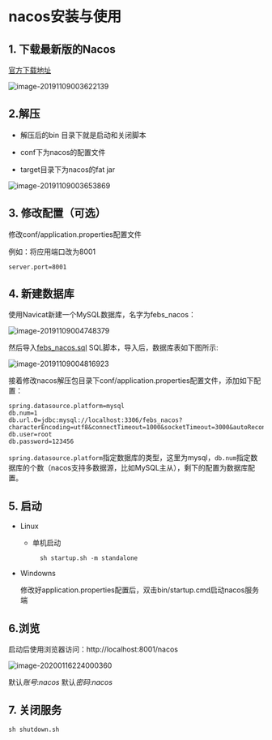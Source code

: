 # nacos安装与使用

## 1. 下载最新版的Nacos

[官方下载地址](https://github.com/alibaba/nacos/releases)

![image-20191109003622139](https://zszblog.oss-cn-beijing.aliyuncs.com/zszblog/blogimage-master/img/image-20191109003622139.png)

## 2.解压

- 解压后的bin 目录下就是启动和关闭脚本

- conf下为nacos的配置文件
- target目录下为nacos的fat jar

![image-20191109003653869](https://zszblog.oss-cn-beijing.aliyuncs.com/zszblog/blogimage-master/img/image-20191109003653869.png)

## 3. 修改配置（可选）

修改conf/application.properties配置文件

例如：将应用端口改为8001

```
server.port=8001
```

## 4. 新建数据库

使用Navicat新建一个MySQL数据库，名字为febs_nacos：

![image-20191109004748379](https://zszblog.oss-cn-beijing.aliyuncs.com/zszblog/blogimage-master/img/image-20191109004748379.png)

然后导入[febs_nacos.sql](https://github.com/wuyouzhuguli/FEBS-Cloud/blob/master/febs-cloud/sql/febs_nacos.sql) SQL脚本，导入后，数据库表如下图所示:

![image-20191109004816923](https://zszblog.oss-cn-beijing.aliyuncs.com/zszblog/blogimage-master/img/image-20191109004816923.png)

接着修改nacos解压包目录下conf/application.properties配置文件，添加如下配置：

```
spring.datasource.platform=mysql
db.num=1
db.url.0=jdbc:mysql://localhost:3306/febs_nacos?characterEncoding=utf8&connectTimeout=1000&socketTimeout=3000&autoReconnect=true
db.user=root
db.password=123456
```

`spring.datasource.platform`指定数据库的类型，这里为mysql，`db.num`指定数据库的个数（nacos支持多数据源，比如MySQL主从），剩下的配置为数据库配置。

## 5. 启动

- Linux

  - 单机启动

    ```
	  sh startup.sh -m standalone
    ```

- Windowns

  修改好application.properties配置后，双击bin/startup.cmd启动nacos服务端

## 6.浏览

启动后使用浏览器访问：http://localhost:8001/nacos

![image-20200116224000360](https://zszblog.oss-cn-beijing.aliyuncs.com/zszblog/blogimage-master/img/image-20200116224000360.png)

默认*账号*:*nacos* 默认*密码*:*nacos*



## 7. 关闭服务

```
sh shutdown.sh
```

